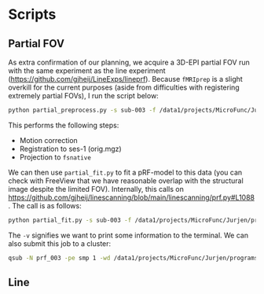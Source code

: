 # Scripts

## Partial FOV

As extra confirmation of our planning, we acquire a 3D-EPI partial FOV run with the same experiment as the line experiment (https://github.com/gjheij/LineExps/lineprf). Because `fMRIprep` is a slight overkill for the current purposes (aside from difficulties with registering extremely partial FOVs), I run the script below:

```bash
python partial_preprocess.py -s sub-003 -f /data1/projects/MicroFunc/Jurjen/projects/hemifield/testing/preprocess_func -o /data1/projects/MicroFunc/Jurjen/projects/hemifield/testing/preprocess_func -n 3
```

This performs the following steps:

* Motion correction
* Registration to ses-1 (orig.mgz)
* Projection to `fsnative`

We can then use `partial_fit.py` to fit a pRF-model to this data (you can check with FreeView that we have reasonable overlap with the structural image despite the limited FOV). Internally, this calls on https://github.com/gjheij/linescanning/blob/main/linescanning/prf.py#L1088. The call is as follows:

```bash
python partial_fit.py -s sub-003 -f /data1/projects/MicroFunc/Jurjen/projects/hemifield/testing/preprocess_func -o /data1/projects/MicroFunc/Jurjen/projects/hemifield/testing/preprocess_func -l /data1/projects/MicroFunc/Jurjen/projects/hemifield/testing/prf_design/sub-003_ses-0_task-pRF_run-0 -v
```

The `-v` signifies we want to print some information to the terminal. We can also submit this job to a cluster:

```bash
qsub -N prf_003 -pe smp 1 -wd /data1/projects/MicroFunc/Jurjen/programs/project_repos/pRFline/logs partial_fit.py -s sub-003 -f /data1/projects/MicroFunc/Jurjen/projects/hemifield/testing/preprocess_func -o /data1/projects/MicroFunc/Jurjen/projects/hemifield/testing/preprocess_func -l /data1/projects/MicroFunc/Jurjen/projects/hemifield/testing/prf_design/sub-003_ses-0_task-pRF_run-0 -v
```

## Line